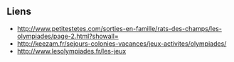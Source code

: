 Liens
-----
* http://www.petitestetes.com/sorties-en-famille/rats-des-champs/les-olympiades/page-2.html?showall=
* http://keezam.fr/sejours-colonies-vacances/jeux-activites/olympiades/
* http://www.lesolympiades.fr/les-jeux
